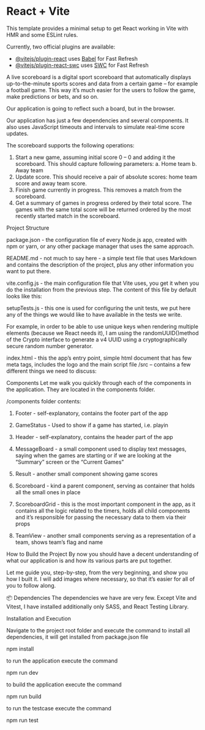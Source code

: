 # React + Vite

This template provides a minimal setup to get React working in Vite with HMR and some ESLint rules.

Currently, two official plugins are available:

- [@vitejs/plugin-react](https://github.com/vitejs/vite-plugin-react/blob/main/packages/plugin-react/README.md) uses [Babel](https://babeljs.io/) for Fast Refresh
- [@vitejs/plugin-react-swc](https://github.com/vitejs/vite-plugin-react-swc) uses [SWC](https://swc.rs/) for Fast Refresh

A live scoreboard is a digital sport scoreboard that automatically displays up-to-the-minute sports scores and data from a certain game – for example a football game. This way it’s much easier for the users to follow the game, make predictions or bets, and so on.

Our application is going to reflect such a board, but in the browser.

Our application has just a few dependencies and several components. It also uses JavaScript timeouts and intervals to simulate real-time score updates.

The scoreboard supports the following operations:
1. Start a new game, assuming initial score 0 – 0 and adding it the scoreboard.
   This should capture following parameters:
   a. Home team
   b. Away team
2. Update score. This should receive a pair of absolute scores: home team score and away
   team score.
3. Finish game currently in progress. This removes a match from the scoreboard.
4. Get a summary of games in progress ordered by their total score. The games with the same
   total score will be returned ordered by the most recently started match in the scoreboard.

Project Structure

package.json - the configuration file of every Node.js app, created with npm or yarn, or any other package manager that uses the same approach.

README.md - not much to say here - a simple text file that uses Markdown and contains the description of the project, plus any other information you want to put there.

vite.config.js - the main configuration file that Vite uses, you get it when you do the installation from the previous step. The content of this file by default looks like this:

setupTests.js - this one is used for configuring the unit tests, we put here any of the things we would like to have available in the tests we write.

For example, in order to be able to use unique keys when rendering multiple elements (because we React needs it), I am using the randomUUID()method of the Crypto interface to generate a v4 UUID using a cryptographically secure random number generator.

index.html - this the app’s entry point, simple html document that has few meta tags, includes the logo and the main script file
/src – contains a few different things we need to discuss:

Components
Let me walk you quickly through each of the components in the application. They are located in the components folder.

/components folder contents:

1. Footer - self-explanatory, contains the footer part of the app

2. GameStatus - Used to show if a game has started, i.e. playin

3. Header - self-explanatory, contains the header part of the app

4. MessageBoard - a small component used to display text messages, saying when the games are starting or if we are looking at the “Summary” screen or the “Current Games”

5. Result - another small component showing game scores

6. Scoreboard - kind a parent component, serving as container that holds all the small ones in place

7. ScoreboardGrid - this is the most important component in the app, as it contains all the logic related to the timers, holds all child components and it’s responsible for passing the necessary data to them via their props

8. TeamView - another small components serving as a representation of a team, shows team’s flag and name

How to Build the Project
By now you should have a decent understanding of what our application is and how its various parts are put together.

Let me guide you, step-by-step, from the very beginning, and show you how I built it. I will add images where necessary, so that it’s easier for all of you to follow along.

📦 Dependencies
The dependencies we have are very few. Except Vite and Vitest, I have installed additionally only SASS, and React Testing Library.

Installation and Execution

Navigate to the project root folder and execute the command to install all dependencies,
it will get installed from package.json file

npm install

to run the application execute the command

npm run dev

to build the application execute the command

npm run build

to run the testcase execute the command

npm run test
